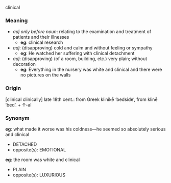 clinical
### Meaning
+ _adj only before noun_: relating to the examination and treatment of patients and their illnesses
	+ __eg__: clinical research
+ _adj_: (disapproving) cold and calm and without feeling or sympathy
	+ __eg__: He watched her suffering with clinical detachment
+ _adj_: (disapproving) (of a room, building, etc.) very plain; without decoration
	+ __eg__: Everything in the nursery was white and clinical and there were no pictures on the walls

### Origin

[clinical clinically] late 18th cent.: from Greek klinikē ‘bedside’, from klinē ‘bed’. + ↑-al

### Synonym

__eg__: what made it worse was his coldness—he seemed so absolutely serious and clinical

+ DETACHED
+ opposite(s): EMOTIONAL

__eg__: the room was white and clinical

+ PLAIN
+ opposite(s): LUXURIOUS


